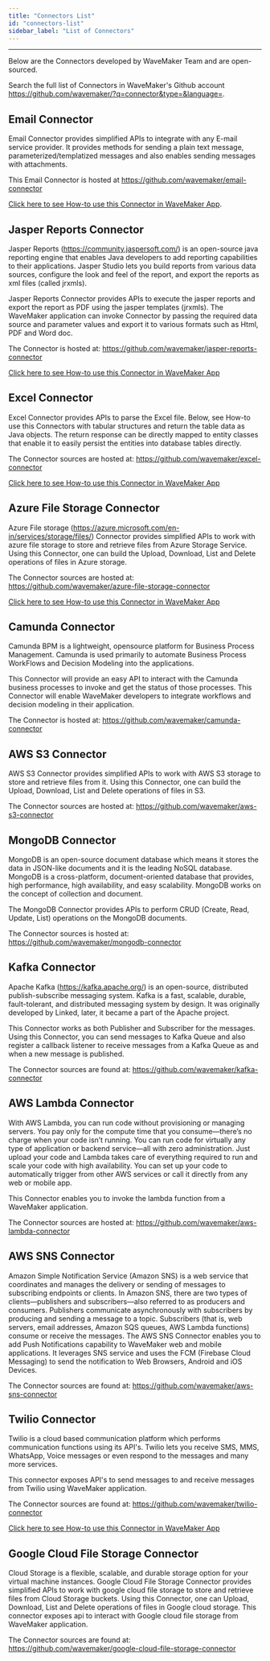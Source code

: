 ```yaml
---
title: "Connectors List"
id: "connectors-list"
sidebar_label: "List of Connectors"
---
```

---

Below are the Connectors developed by WaveMaker Team and are open-sourced.

Search the full list of Connectors in WaveMaker's Github account https://github.com/wavemaker/?q=connector&type=&language=.  

## Email Connector

Email Connector provides simplified APIs to integrate with any E-mail service provider. It provides methods for sending a plain text message, parameterized/templatized messages and also enables sending messages with attachments.

This Email Connector is hosted at https://github.com/wavemaker/email-connector

[Click here to see How-to use this Connector in WaveMaker App](/learn/how-tos/sending-email-using-java-service#docsNav).

## Jasper Reports Connector

Jasper Reports (https://community.jaspersoft.com/) is an open-source java reporting engine that enables Java developers to add reporting capabilities to their applications. Jasper Studio lets you build reports from various data sources, configure the look and feel of the report, and export the reports as xml files (called jrxmls).  

Jasper Reports Connector provides APIs to execute the jasper reports and export the report as PDF using the jasper templates (jrxmls). The WaveMaker application can invoke Connector by passing the required data source and parameter values and export it to various formats such as Html, PDF and Word doc.

The Connector is hosted at: https://github.com/wavemaker/jasper-reports-connector

[Click here to see How-to use this Connector in WaveMaker  App](/learn/how-tos/generate-pdf-file-using-jasper-reports)


## Excel Connector

Excel Connector provides APIs to parse the Excel file. Below, see How-to use this Connectors with tabular structures and return the table data as Java objects. The return response can be directly mapped to entity classes that enable it to easily persist the entities into database tables directly.

The Connector sources are hosted at: https://github.com/wavemaker/excel-connector

[Click here to see How-to use this Connector in WaveMaker App](/learn/how-tos/insert-data-from-excel)

## Azure File Storage Connector

Azure File storage (https://azure.microsoft.com/en-in/services/storage/files/) Connector provides simplified APIs to work with azure file storage to store and retrieve files from Azure Storage Service. Using this Connector, one can build the Upload, Download, List and Delete operations of files in Azure storage.

The Connector sources are hosted at: https://github.com/wavemaker/azure-file-storage-connector

[Click here to see How-to use this Connector in WaveMaker App](/learn/how-tos/azure-file-storage-connector)

## Camunda Connector

Camunda BPM is a lightweight, opensource platform for Business Process Management. Camunda is used primarily to automate Business Process WorkFlows and Decision Modeling into the applications.

This Connector will provide an easy API to interact with the Camunda business processes to invoke and get the status of those processes. This Connector will enable WaveMaker developers to integrate workflows and decision modeling in their application.

The Connector is hosted at: https://github.com/wavemaker/camunda-connector

## AWS S3 Connector

AWS S3 Connector provides simplified APIs to work with AWS S3 storage to store and retrieve files from it. Using this Connector, one can build the Upload, Download, List and Delete operations of files in S3.

The Connector sources are hosted at: https://github.com/wavemaker/aws-s3-connector

## MongoDB Connector

MongoDB is an open-source document database which means it stores the data in JSON-like documents and it is the leading NoSQL database. MongoDB is a cross-platform, document-oriented database that provides, high performance, high availability, and easy scalability. MongoDB works on the concept of collection and document.

The MongoDB Connector provides APIs to perform CRUD (Create, Read, Update, List) operations on the MongoDB documents.

The Connector sources is hosted at: https://github.com/wavemaker/mongodb-connector


## Kafka Connector

Apache Kafka (https://kafka.apache.org/) is an open-source, distributed publish-subscribe messaging system. Kafka is a fast, scalable, durable, fault-tolerant, and distributed messaging system by design. It was originally developed by Linked, later, it became a part of the Apache project.

This Connector works as both Publisher and Subscriber for the messages. Using this Connector, you can send messages to Kafka Queue and also register a callback listener to receive messages from a Kafka Queue as and when a new message is published.

The Connector sources are found at: https://github.com/wavemaker/kafka-connector

## AWS Lambda Connector

With AWS Lambda, you can run code without provisioning or managing servers. You pay only for the compute time that you consume—there’s no charge when your code isn’t running. You can run code for virtually any type of application or backend service—all with zero administration. Just upload your code and Lambda takes care of everything required to run and scale your code with high availability. You can set up your code to automatically trigger from other AWS services or call it directly from any web or mobile app.

This Connector enables you to invoke the lambda function from a WaveMaker application.

The Connector sources are hosted at: https://github.com/wavemaker/aws-lambda-connector


## AWS SNS Connector

Amazon Simple Notification Service (Amazon SNS) is a web service that coordinates and manages the delivery or sending of messages to subscribing endpoints or clients. In Amazon SNS, there are two types of clients—publishers and subscribers—also referred to as producers and consumers. Publishers communicate asynchronously with subscribers by producing and sending a message to a topic. Subscribers (that is, web servers, email addresses, Amazon SQS queues, AWS Lambda functions) consume or receive the messages.
The AWS SNS Connector enables you to add Push Notifications capability to WaveMaker web and mobile applications. It leverages SNS service and uses the FCM (Firebase Cloud Messaging) to send the notification to Web Browsers, Android and iOS Devices.

The Connector sources are found at: https://github.com/wavemaker/aws-sns-connector

## Twilio Connector

Twilio is a cloud based communication platform which performs communication functions using its API's. Twilio lets you receive SMS, MMS, WhatsApp, Voice messages or even respond to the messages and many more services.

This connector exposes API's to send messages to and receive messages from Twilio using WaveMaker application.

The Connector sources are found at: https://github.com/wavemaker/twilio-connector

[Click here to see How-to use this Connector in WaveMaker  App](/learn/how-tos/twilio-connector)

## Google Cloud File Storage Connector

Cloud Storage is a flexible, scalable, and durable storage option for your virtual machine instances. Google Cloud File Storage Connector provides simplified APIs to work with google cloud file storage to store and retrieve files from Cloud Storage buckets. Using this Connector, one can  Upload, Download, List and Delete operations of files in Google cloud storage. This connector exposes api to interact with Google cloud file storage from WaveMaker application. 

The Connector sources are found at: https://github.com/wavemaker/google-cloud-file-storage-connector